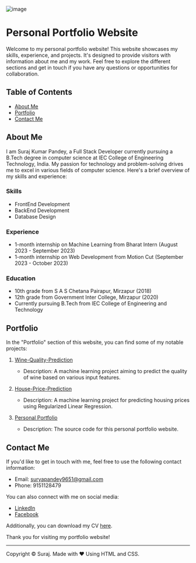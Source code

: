 ![image](/suraj.jpg)


# Personal Portfolio Website

Welcome to my personal portfolio website! This website showcases my skills, experience, and projects. It's designed to provide visitors with information about me and my work. Feel free to explore the different sections and get in touch if you have any questions or opportunities for collaboration.

## Table of Contents

- [About Me](#about-me)
- [Portfolio](#portfolio)
- [Contact Me](#contact-me)

## About Me

I am Suraj Kumar Pandey, a Full Stack Developer currently pursuing a B.Tech degree in computer science at IEC College of Engineering Technology, India. My passion for technology and problem-solving drives me to excel in various fields of computer science. Here's a brief overview of my skills and experience:

### Skills
- FrontEnd Development
- BackEnd Development
- Database Design

### Experience
- 1-month internship on Machine Learning from Bharat Intern (August 2023 - September 2023)
- 1-month internship on Web Development from Motion Cut (September 2023 - October 2023)

### Education
- 10th grade from S A S Chetana Pairapur, Mirzapur (2018)
- 12th grade from Government Inter College, Mirzapur (2020)
- Currently pursuing B.Tech from IEC College of Engineering and Technology

## Portfolio

In the "Portfolio" section of this website, you can find some of my notable projects:

1. [Wine-Quality-Prediction](https://github.com/surajkumarpandey231211/Wine-Quality-Prediction)
   - Description: A machine learning project aiming to predict the quality of wine based on various input features.

2. [House-Price-Prediction](https://github.com/surajkumarpandey231211/House-Price-Prediction)
   - Description: A machine learning project for predicting housing prices using Regularized Linear Regression.

3. [Personal Portfolio](https://github.com/surajkumarpandey231211/Personal-Portfolio)
   - Description: The source code for this personal portfolio website.

## Contact Me

If you'd like to get in touch with me, feel free to use the following contact information:

- Email: suryapandey9651@gmail.com
- Phone: 9151128479

You can also connect with me on social media:
- [LinkedIn](https://www.linkedin.com/in/suraj-kumar-pandey-a63686229/)
- [Facebook](https://facebook.com/)

Additionally, you can download my CV [here](images/surajresume.pdf).

Thank you for visiting my portfolio website!

---

Copyright © Suraj. Made with ❤️ Using HTML and CSS.
